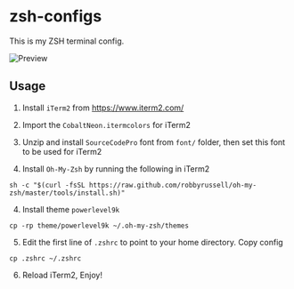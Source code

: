 # zsh-configs

This is my ZSH terminal config.

![Preview](https://user-images.githubusercontent.com/6232457/64274410-3d4d3180-cf3b-11e9-89aa-cd362a67568f.png)


## Usage

1. Install `iTerm2` from https://www.iterm2.com/

2. Import the `CobaltNeon.itermcolors` for iTerm2

3. Unzip and install `SourceCodePro` font from `font/` folder, then set this
   font to be used for iTerm2

4. Install `Oh-My-Zsh` by running the following in iTerm2

```
sh -c "$(curl -fsSL https://raw.github.com/robbyrussell/oh-my-zsh/master/tools/install.sh)"
```

4. Install theme `powerlevel9k`

```
cp -rp theme/powerlevel9k ~/.oh-my-zsh/themes
```

5. Edit the first line of `.zshrc` to point to your home directory. Copy config

```
cp .zshrc ~/.zshrc
```

6. Reload iTerm2, Enjoy!
